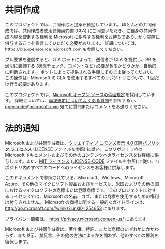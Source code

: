 
# <a name="contributing"></a>共同作成

このプロジェクトでは、共同作成と提案を歓迎しています。  ほとんどの共同作成では、共同作成者使用許諾契約書 (CLA) にご同意いただき、ご自身の共同作成内容を使用する権利を Microsoft に供与する権利をお持ちであり、かつ実際に供与することを宣言していただく必要があります。 詳細については、 https://cla.opensource.microsoft.com を参照してください。

プル要求を送信すると、CLA ボットによって、送信者が CLA を提供し、PR を適切に装飾する (状態チェック、コメントなど) 必要があるかどうかが、自動的に判断されます。 ボットによって提供される手順にそのまま従ってください。 この操作は、Microsoft の CLA を使用するすべてのリポジトリについて、1 回だけ行う必要があります。

このプロジェクトでは、[Microsoft オープン ソースの倫理規定](https://opensource.microsoft.com/codeofconduct/)を採用しています。
詳細については、[倫理規定についてよくある質問](https://opensource.microsoft.com/codeofconduct/faq/)を参照するか、[opencode@microsoft.com](mailto:opencode@microsoft.com) 宛てに質問またはコメントをお送りください。

# <a name="legal-notices"></a>法的通知

Microsoft および共同作成者は、[クリエイティブ コモンズ表示 4.0 国際パブリック ライセンス](https://creativecommons.org/licenses/by/4.0/legalcode) ([LICENSE](LICENSE) ファイルを参照) に従い、このリポジトリ内の Microsoft ドキュメントおよびその他のコンテンツへのライセンスをお客様に供与します。また、[MIT ライセンス](https://opensource.org/licenses/MIT) ([LICENSE-CODE](LICENSE-CODE) ファイルを参照) に従い、リポジトリ内のすべてのコードへのライセンスをお客様に供与します。

このドキュメントで参照されている、Microsoft、Windows、Microsoft Azure、その他のマイクロソフト製品およびサービスは、米国およびその他の国におけるマイクロソフトの商標または登録商標です。
このプロジェクトに対するライセンスでは、Microsoft の名前、ロゴ、または商標を使用するための権利は付与されません。
Microsoft の商標に関する一般的なガイドラインは、 http://go.microsoft.com/fwlink/?LinkID=254653 にあります。

プライバシー情報は、 https://privacy.microsoft.com/en-us/ にあります

Microsoft および共同作成者は、著作権、特許、または商標のいずれかにかかわらず、また黙示、禁反言、その他の方法によるかを問わず、他のすべての権利を留保します。
